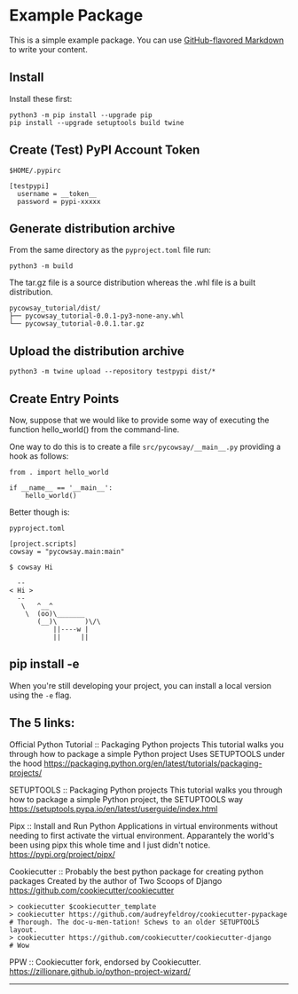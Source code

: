 # Example Package

This is a simple example package. You can use
[GitHub-flavored Markdown](https://guides.github.com/features/mastering-markdown/)
to write your content.


## Install

Install these first:

```
python3 -m pip install --upgrade pip
pip install --upgrade setuptools build twine
```

## Create (Test) PyPI Account Token

```
$HOME/.pypirc

[testpypi]
  username = __token__
  password = pypi-xxxxx

```

## Generate distribution archive

From the same directory as the `pyproject.toml` file run:

```
python3 -m build
```

The tar.gz file is a source distribution whereas the .whl file is a built distribution.

```
pycowsay_tutorial/dist/
├── pycowsay_tutorial-0.0.1-py3-none-any.whl
└── pycowsay_tutorial-0.0.1.tar.gz
```
## Upload the distribution archive

```
python3 -m twine upload --repository testpypi dist/*
```

## Create Entry Points

Now, suppose that we would like to provide some way of executing the function hello_world() from the command-line. 

One way to do this is to create a file `src/pycowsay/__main__.py` providing a hook as follows:

```
from . import hello_world

if __name__ == '__main__':
    hello_world()
```
Better though is:

```
pyproject.toml

[project.scripts]
cowsay = "pycowsay.main:main"
```

```
$ cowsay Hi

  --
< Hi >
  --
   \   ^__^
    \  (oo)\_______
       (__)\       )\/\
           ||----w |
           ||     ||

```

## pip install -e

When you're still developing your project, you can install a local version using the `-e` flag.




## The 5 links:

Official Python Tutorial :: Packaging Python projects
This tutorial walks you through how to package a simple Python project
Uses SETUPTOOLS under the hood
https://packaging.python.org/en/latest/tutorials/packaging-projects/

SETUPTOOLS :: Packaging Python projects
This tutorial walks you through how to package a simple Python project, the SETUPTOOLS way
https://setuptools.pypa.io/en/latest/userguide/index.html

Pipx :: Install and Run Python Applications in virtual environments without needing to first activate the virtual environment.
Apparantely the world's been using pipx this whole time and I just didn't notice.
https://pypi.org/project/pipx/

Cookiecutter :: Probably the best python package for creating python packages
Created by the author of Two Scoops of Django 
https://github.com/cookiecutter/cookiecutter
```
> cookiecutter $cookiecutter_template
> cookiecutter https://github.com/audreyfeldroy/cookiecutter-pypackage # Thorough. The doc-u-men-tation! Schews to an older SETUPTOOLS layout.
> cookiecutter https://github.com/cookiecutter/cookiecutter-django     # Wow
```

PPW :: Cookiecutter fork, endorsed by Cookiecutter.
https://zillionare.github.io/python-project-wizard/

----------------------------------------------------------



